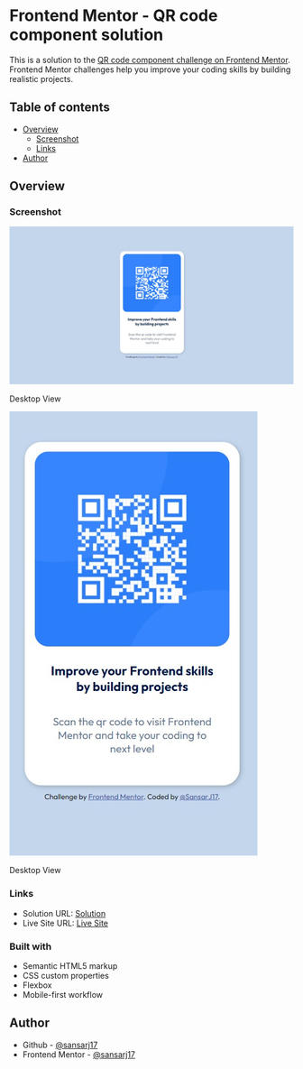 # Frontend Mentor - QR code component solution

This is a solution to the [QR code component challenge on Frontend Mentor](https://www.frontendmentor.io/challenges/qr-code-component-iux_sIO_H). Frontend Mentor challenges help you improve your coding skills by building realistic projects.

## Table of contents

- [Overview](#overview)
  - [Screenshot](#screenshot)
  - [Links](#links)
- [Author](#author)

## Overview

### Screenshot

![](./images/sol-desktop.jpg)

Desktop View

![](./images/sol-mobile.jpg)

Desktop View

### Links

- Solution URL: [Solution](https://www.frontendmentor.io/solutions/qr-component-hXg-CjnI7)
- Live Site URL: [Live Site](https://sansarj17.github.io/FM-QrComponent/)

### Built with

- Semantic HTML5 markup
- CSS custom properties
- Flexbox
- Mobile-first workflow

## Author

- Github - [@sansarj17](https://github.com/sansarj17/)
- Frontend Mentor - [@sansarj17](https://www.frontendmentor.io/profile/sansarj17)
